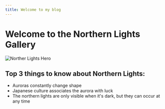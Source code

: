 ```yaml
---
title: Welcome to my blog
---
```


# Welcome to the Northern Lights Gallery
![Norther Lights Hero](https://images.unsplash.com/photo-1488415032361-b7e238421f1b?q=80&w=1738&auto=format&fit=crop&ixlib=rb-4.0.3&ixid=M3wxMjA3fDB8MHxwaG90by1wYWdlfHx8fGVufDB8fHx8fA%3D%3D)

## Top 3 things to know about Northern Lights:
- Auroras constantly change shape
- Japanese culture associates the aurora with luck
- The northern lights are only visible when it's dark, but they can occur at any time
